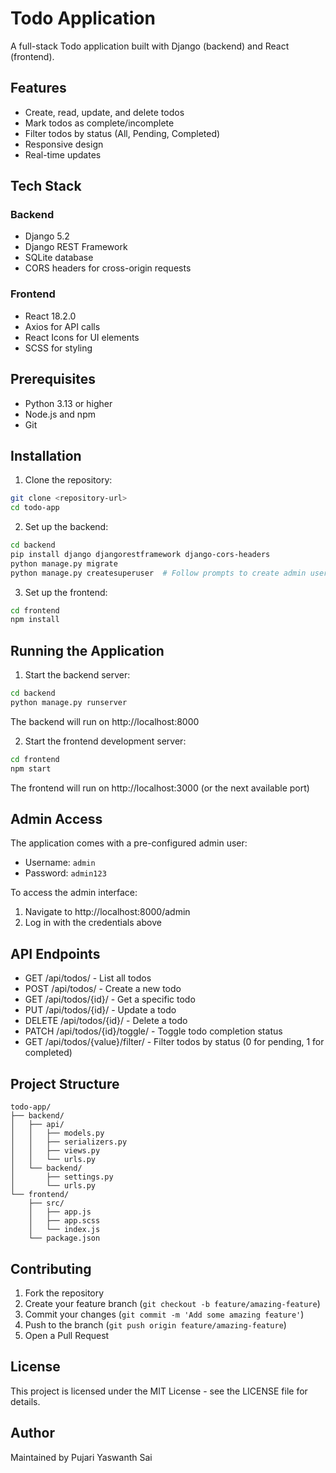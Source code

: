 # Todo Application

A full-stack Todo application built with Django (backend) and React (frontend).

## Features

- Create, read, update, and delete todos
- Mark todos as complete/incomplete
- Filter todos by status (All, Pending, Completed)
- Responsive design
- Real-time updates

## Tech Stack

### Backend
- Django 5.2
- Django REST Framework
- SQLite database
- CORS headers for cross-origin requests

### Frontend
- React 18.2.0
- Axios for API calls
- React Icons for UI elements
- SCSS for styling

## Prerequisites

- Python 3.13 or higher
- Node.js and npm
- Git

## Installation

1. Clone the repository:
```bash
git clone <repository-url>
cd todo-app
```

2. Set up the backend:
```bash
cd backend
pip install django djangorestframework django-cors-headers
python manage.py migrate
python manage.py createsuperuser  # Follow prompts to create admin user
```

3. Set up the frontend:
```bash
cd frontend
npm install
```

## Running the Application

1. Start the backend server:
```bash
cd backend
python manage.py runserver
```
The backend will run on http://localhost:8000

2. Start the frontend development server:
```bash
cd frontend
npm start
```
The frontend will run on http://localhost:3000 (or the next available port)

## Admin Access

The application comes with a pre-configured admin user:

- Username: `admin`
- Password: `admin123`

To access the admin interface:
1. Navigate to http://localhost:8000/admin
2. Log in with the credentials above

## API Endpoints

- GET /api/todos/ - List all todos
- POST /api/todos/ - Create a new todo
- GET /api/todos/{id}/ - Get a specific todo
- PUT /api/todos/{id}/ - Update a todo
- DELETE /api/todos/{id}/ - Delete a todo
- PATCH /api/todos/{id}/toggle/ - Toggle todo completion status
- GET /api/todos/{value}/filter/ - Filter todos by status (0 for pending, 1 for completed)

## Project Structure

```
todo-app/
├── backend/
│   ├── api/
│   │   ├── models.py
│   │   ├── serializers.py
│   │   ├── views.py
│   │   └── urls.py
│   └── backend/
│       ├── settings.py
│       └── urls.py
└── frontend/
    ├── src/
    │   ├── app.js
    │   ├── app.scss
    │   └── index.js
    └── package.json
```

## Contributing

1. Fork the repository
2. Create your feature branch (`git checkout -b feature/amazing-feature`)
3. Commit your changes (`git commit -m 'Add some amazing feature'`)
4. Push to the branch (`git push origin feature/amazing-feature`)
5. Open a Pull Request

## License

This project is licensed under the MIT License - see the LICENSE file for details.

## Author

Maintained by Pujari Yaswanth Sai